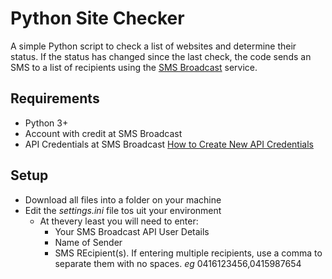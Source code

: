 # Python Site Checker
A simple Python script to check a list of websites and determine their status.  If the status has changed since the last check, the code sends an SMS to a list of recipients using the [SMS Broadcast](https://app.smsbroadcast.com.au) service.

## Requirements
- Python 3+
- Account with credit at SMS Broadcast
- API Credentials at SMS Broadcast [How to Create New API Credentials](https://support.smsbroadcast.com.au/hc/en-us/articles/4413677982607-How-to-Create-New-API-Credentials)

## Setup
- Download all files into a folder on your machine
- Edit the *settings.ini* file tos uit your environment
  - At thevery least you will need to enter:
    - Your SMS Broadcast API User Details
    - Name of Sender
    - SMS REcipient(s).  If entering multiple recipients, use a comma to separate them with no spaces. *eg* 0416123456,0415987654
